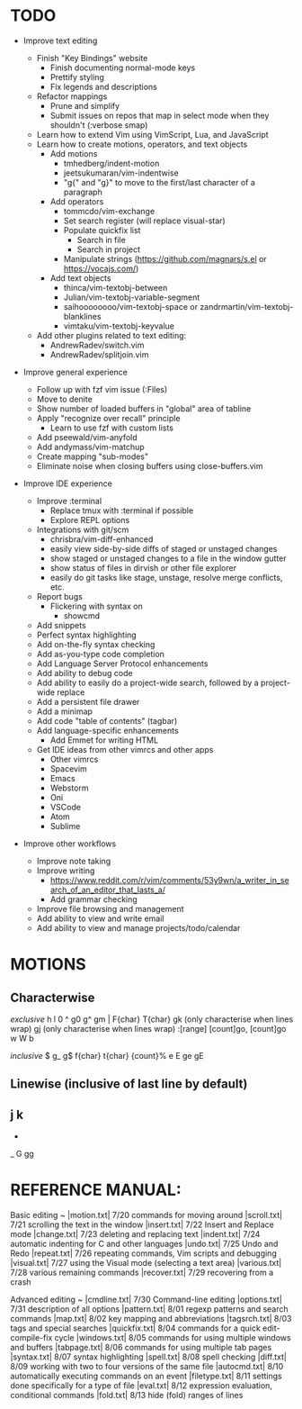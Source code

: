 TODO
================================================
- Improve text editing
	- Finish "Key Bindings" website
		- Finish documenting normal-mode keys
		- Prettify styling
		- Fix legends and descriptions
	- Refactor mappings
		- Prune and simplify
		- Submit issues on repos that map in select mode when they shouldn't (:verbose smap)
	- Learn how to extend Vim using VimScript, Lua, and JavaScript
	- Learn how to create motions, operators, and text objects
		- Add motions
			- tmhedberg/indent-motion
			- jeetsukumaran/vim-indentwise
			- "g{" and "g}" to move to the first/last character of a paragraph
		- Add operators
			- tommcdo/vim-exchange
			- Set search register (will replace visual-star)
			- Populate quickfix list
				- Search in file
				- Search in project
			- Manipulate strings (https://github.com/magnars/s.el or https://vocajs.com/)
		- Add text objects
			- thinca/vim-textobj-between
			- Julian/vim-textobj-variable-segment
			- saihoooooooo/vim-textobj-space or zandrmartin/vim-textobj-blanklines
			- vimtaku/vim-textobj-keyvalue
	- Add other plugins related to text editing:
		- AndrewRadev/switch.vim
		- AndrewRadev/splitjoin.vim

- Improve general experience
	- Follow up with fzf vim issue (:Files)
	- Move to denite
	- Show number of loaded buffers in "global" area of tabline
	- Apply "recognize over recall" principle
		- Learn to use fzf with custom lists
	- Add pseewald/vim-anyfold
	- Add andymass/vim-matchup
	- Create mapping "sub-modes"
	- Eliminate noise when closing buffers using close-buffers.vim

- Improve IDE experience
	- Improve :terminal
		- Replace tmux with :terminal if possible
		- Explore REPL options
	- Integrations with git/scm
		- chrisbra/vim-diff-enhanced
		- easily view side-by-side diffs of staged or unstaged changes
		- show staged or unstaged changes to a file in the window gutter
		- show status of files in dirvish or other file explorer
		- easily do git tasks like stage, unstage, resolve merge conflicts, etc.
	- Report bugs
		- Flickering with syntax on
			- showcmd
	- Add snippets
	- Perfect syntax highlighting
	- Add on-the-fly syntax checking
	- Add as-you-type code completion
	- Add Language Server Protocol enhancements
	- Add ability to debug code
	- Add ability to easily do a project-wide search, followed by a project-wide replace
	- Add a persistent file drawer
	- Add a minimap
	- Add code "table of contents" (tagbar)
	- Add language-specific enhancements
		- Add Emmet for writing HTML
	- Get IDE ideas from other vimrcs and other apps
		- Other vimrcs
		- Spacevim
		- Emacs
		- Webstorm
		- Oni
		- VSCode
		- Atom
		- Sublime

- Improve other workflows
	- Improve note taking
	- Improve writing
		- https://www.reddit.com/r/vim/comments/53y9wn/a_writer_in_search_of_an_editor_that_lasts_a/
		- Add grammar checking
	- Improve file browsing and management
	- Add ability to view and write email
	- Add ability to view and manage projects/todo/calendar

MOTIONS
================================================
Characterwise
-------------
*exclusive*
h
l
0
^
g0
g^
gm
|
F{char}
T{char}
gk (only characterise when lines wrap)
gj (only characterise when lines wrap)
:[range]
[count]go, [count]go
w
W
b

*inclusive*
$
g_
g$
f{char}
t{char}
{count}%
e
E
ge
gE

Linewise (inclusive of last line by default)
-------------
j
k
-
+
_
G
gg

REFERENCE MANUAL:
================================================

Basic editing ~
|motion.txt|	7/20 commands for moving around
|scroll.txt|	7/21 scrolling the text in the window
|insert.txt|	7/22 Insert and Replace mode
|change.txt|	7/23 deleting and replacing text
|indent.txt|	7/24 automatic indenting for C and other languages
|undo.txt|	7/25 Undo and Redo
|repeat.txt|	7/26 repeating commands, Vim scripts and debugging
|visual.txt|	7/27 using the Visual mode (selecting a text area)
|various.txt|	7/28 various remaining commands
|recover.txt|	7/29 recovering from a crash

Advanced editing ~
|cmdline.txt|	7/30 Command-line editing
|options.txt|	7/31 description of all options
|pattern.txt|	8/01 regexp patterns and search commands
|map.txt|	8/02 key mapping and abbreviations
|tagsrch.txt|	8/03 tags and special searches
|quickfix.txt|	8/04 commands for a quick edit-compile-fix cycle
|windows.txt|	8/05 commands for using multiple windows and buffers
|tabpage.txt|	8/06 commands for using multiple tab pages
|syntax.txt|	8/07 syntax highlighting
|spell.txt|	8/08 spell checking
|diff.txt|	8/09 working with two to four versions of the same file
|autocmd.txt|	8/10 automatically executing commands on an event
|filetype.txt|	8/11 settings done specifically for a type of file
|eval.txt|	8/12 expression evaluation, conditional commands
|fold.txt|	8/13 hide (fold) ranges of lines
